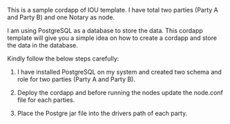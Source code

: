 This is a sample cordapp of IOU template. I have total two parties (Party A and Party B) and one Notary as node.

I am using PostgreSQL as a database to store the data. This cordapp template will give you a simple idea on how to create a cordapp and store the data in the database.

Kindly follow the below steps carefully:

1. I have installed PostgreSQL on my system and created two schema and role for two parties (Party A and Party B).

2. Deploy the cordapp and before running the nodes update the node.conf file for each parties.

3. Place the Postgre jar file into the drivers path of each party.